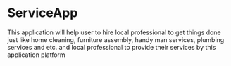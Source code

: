 # ServiceApp
This application will help user to hire local professional to get things done just like home cleaning, furniture assembly, handy man services, plumbing services and etc. and local professional to provide their services by this application platform
